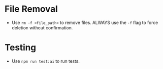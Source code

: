 # File Removal
- Use ```rm -f <file_path>``` to remove files. ALWAYS use the `-f` flag to force deletion without confirmation.
# Testing
- Use `npm run test:ai` to run tests.